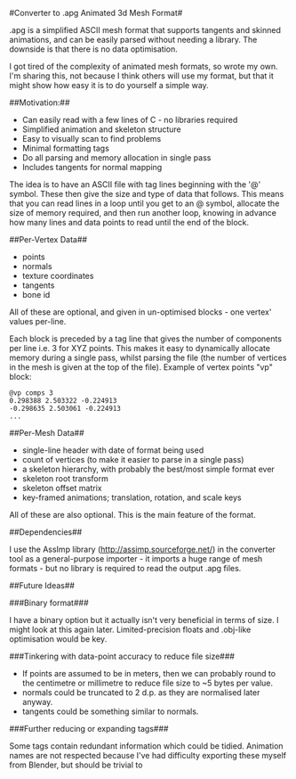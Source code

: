 #Converter to .apg Animated 3d Mesh Format#

.apg is a simplified ASCII mesh format that supports tangents and skinned
animations, and can be easily parsed without needing a library. The downside is
that there is no data optimisation.

I got tired of the complexity of animated mesh formats, so wrote my own. I'm
sharing this, not because I think others will use my format, but that it might
show how easy it is to do yourself a simple way.

##Motivation:##

* Can easily read with a few lines of C - no libraries required
* Simplified animation and skeleton structure
* Easy to visually scan to find problems
* Minimal formatting tags
* Do all parsing and memory allocation in single pass
* Includes tangents for normal mapping

The idea is to have an ASCII file with tag lines beginning with the '@' symbol.
These then give the size and type of data that follows. This means that you can
read lines in a loop until you get to an @ symbol, allocate the size of memory
required, and then run another loop, knowing in advance how many lines and data
points to read until the end of the block.

##Per-Vertex Data##

* points
* normals
* texture coordinates
* tangents
* bone id

All of these are optional, and given in un-optimised blocks - one vertex'
values per-line.

Each block is preceded by a tag line that gives the number of components per
line i.e. 3 for XYZ points. This makes it easy to dynamically allocate memory
during a single pass, whilst parsing the file (the number of vertices in the
mesh is given at the top of the file). Example of vertex points "vp" block:

    @vp comps 3
    0.298388 2.503322 -0.224913
    -0.298635 2.503061 -0.224913
    ...

##Per-Mesh Data##

* single-line header with date of format being used
* count of vertices (to make it easier to parse in a single pass)
* a skeleton hierarchy, with probably the best/most simple format ever
* skeleton root transform
* skeleton offset matrix
* key-framed animations; translation, rotation, and scale keys

All of these are also optional. This is the main feature of the format.

##Dependencies##

I use the AssImp library (http://assimp.sourceforge.net/) in the converter tool
as a general-purpose importer - it imports a huge range of mesh formats - but
no library is required to read the output .apg files.

##Future Ideas##

###Binary format###

I have a binary option but it actually isn't very beneficial in terms of size.
I might look at this again later. Limited-precision floats and .obj-like
optimisation would be key.

###Tinkering with data-point accuracy to reduce file size###

* If points are assumed to be in meters, then we can probably round to the
centimetre or millimetre to reduce file size to ~5 bytes per value.
* normals could be truncated to 2 d.p. as they are normalised later anyway.
* tangents could be something similar to normals.

###Further reducing or expanding tags###

Some tags contain redundant information which could be tidied. Animation names
are not respected because I've had difficulty exporting these myself from
Blender, but should be trivial to 
